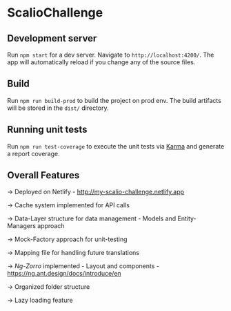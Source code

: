 # ScalioChallenge

## Development server

Run `npm start` for a dev server. Navigate to `http://localhost:4200/`. The app will automatically reload if you change any of the source files.

## Build

Run `npm run build-prod` to build the project on prod env. The build artifacts will be stored in the `dist/` directory.

## Running unit tests

Run `npm run test-coverage` to execute the unit tests via [Karma](https://karma-runner.github.io) and generate a report coverage.

## Overall Features

-> Deployed on Netlify - http://my-scalio-challenge.netlify.app

-> Cache system implemented for API calls

-> Data-Layer structure for data management - Models and Entity-Managers approach

-> Mock-Factory approach for unit-testing

-> Mapping file for handling future translations

-> *Ng-Zorro* implemented - Layout and components - https://ng.ant.design/docs/introduce/en

-> Organized folder structure

-> Lazy loading feature
